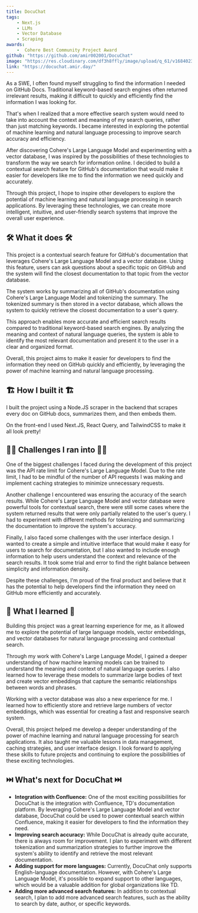 ```yaml
---
title: DocuChat 
tags: 
    - Next.js
    - LLMs
    - Vector Database
    - Scraping
awards:
    -  Cohere Best Community Project Award
github: "https://github.com/amir002001/DocuChat"
image: "https://res.cloudinary.com/df3h8ffly/image/upload/q_61/v1684023326/portfolio/CleanShot_2023-05-13_at_20.12.51_l5whcp.webp"
link: "https://docuchat.amir.day/"
---
```

As a SWE, I often found myself struggling to find the information I needed on GitHub Docs. Traditional keyword-based search engines often returned irrelevant results, making it difficult to quickly and efficiently find the information I was looking for.

That's when I realized that a more effective search system would need to take into account the context and meaning of my search queries, rather than just matching keywords. I became interested in exploring the potential of machine learning and natural language processing to improve search accuracy and efficiency.

After discovering Cohere's Large Language Model and experimenting with a vector database, I was inspired by the possibilities of these technologies to transform the way we search for information online. I decided to build a contextual search feature for GitHub's documentation that would make it easier for developers like me to find the information we need quickly and accurately.

Through this project, I hope to inspire other developers to explore the potential of machine learning and natural language processing in search applications. By leveraging these technologies, we can create more intelligent, intuitive, and user-friendly search systems that improve the overall user experience.

## **🛠️ What it does 🛠️**

This project is a contextual search feature for GitHub's documentation that leverages Cohere's Large Language Model and a vector database. Using this feature, users can ask questions about a specific topic on GitHub and the system will find the closest documentation to that topic from the vector database.

The system works by summarizing all of GitHub's documentation using Cohere's Large Language Model and tokenizing the summary. The tokenized summary is then stored in a vector database, which allows the system to quickly retrieve the closest documentation to a user's query.

This approach enables more accurate and efficient search results compared to traditional keyword-based search engines. By analyzing the meaning and context of natural language queries, the system is able to identify the most relevant documentation and present it to the user in a clear and organized format.

Overall, this project aims to make it easier for developers to find the information they need on GitHub quickly and efficiently, by leveraging the power of machine learning and natural language processing.

## **🏗️ How I built it 🏗️**

I built the project using a Node.JS scraper in the backend that scrapes every doc on GitHub docs, summarizes them, and then embeds them. 

On the front-end I used Next.JS, React Query, and TailwindCSS to make it all look pretty!

## **🧗‍♂️ Challenges I ran into 🧗‍♂️**

One of the biggest challenges I faced during the development of this project was the API rate limit for Cohere's Large Language Model. Due to the rate limit, I had to be mindful of the number of API requests I was making and implement caching strategies to minimize unnecessary requests.

Another challenge I encountered was ensuring the accuracy of the search results. While Cohere's Large Language Model and vector database were powerful tools for contextual search, there were still some cases where the system returned results that were only partially related to the user's query. I had to experiment with different methods for tokenizing and summarizing the documentation to improve the system's accuracy.

Finally, I also faced some challenges with the user interface design. I wanted to create a simple and intuitive interface that would make it easy for users to search for documentation, but I also wanted to include enough information to help users understand the context and relevance of the search results. It took some trial and error to find the right balance between simplicity and information density.

Despite these challenges, I'm proud of the final product and believe that it has the potential to help developers find the information they need on GitHub more efficiently and accurately.

## **📕 What I learned 📕**

Building this project was a great learning experience for me, as it allowed me to explore the potential of large language models, vector embeddings, and vector databases for natural language processing and contextual search.

Through my work with Cohere's Large Language Model, I gained a deeper understanding of how machine learning models can be trained to understand the meaning and context of natural language queries. I also learned how to leverage these models to summarize large bodies of text and create vector embeddings that capture the semantic relationships between words and phrases.

Working with a vector database was also a new experience for me. I learned how to efficiently store and retrieve large numbers of vector embeddings, which was essential for creating a fast and responsive search system.

Overall, this project helped me develop a deeper understanding of the power of machine learning and natural language processing for search applications. It also taught me valuable lessons in data management, caching strategies, and user interface design. I look forward to applying these skills to future projects and continuing to explore the possibilities of these exciting technologies.

## **⏭️ What's next for DocuChat ⏭️**

- **Integration with Confluence:** One of the most exciting possibilities for DocuChat is the integration with Confluence, TD's documentation platform. By leveraging Cohere's Large Language Model and vector database, DocuChat could be used to power contextual search within Confluence, making it easier for developers to find the information they need.
- **Improving search accuracy:** While DocuChat is already quite accurate, there is always room for improvement. I plan to experiment with different tokenization and summarization strategies to further improve the system's ability to identify and retrieve the most relevant documentation.
- **Adding support for more languages:** Currently, DocuChat only supports English-language documentation. However, with Cohere's Large Language Model, it's possible to expand support to other languages, which would be a valuable addition for global organizations like TD.
- **Adding more advanced search features:** In addition to contextual search, I plan to add more advanced search features, such as the ability to search by date, author, or specific keywords.
